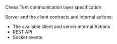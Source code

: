 Chess Tent communication layer specification

Server and the client contracts and internal actions:
- The available client and server internal Actions 
- REST API
- Socket events
